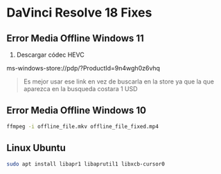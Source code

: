 # DaVinci Resolve 18 Fixes

## Error Media Offline Windows 11

1) Descargar códec HEVC

ms-windows-store://pdp/?ProductId=9n4wgh0z6vhq

> Es mejor usar ese link en vez de buscarla en la store ya que la que aparezca en la busqueda costara 1 USD

## Error Media Offline Windows 10

```bash
ffmpeg -i offline_file.mkv offline_file_fixed.mp4
```

## Linux Ubuntu

```bash
sudo apt install libapr1 libaprutil1 libxcb-cursor0
```
